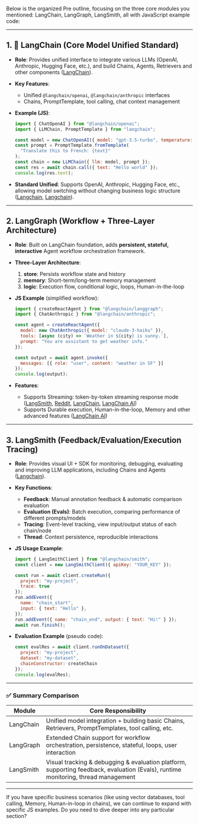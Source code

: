 Below is the organized Pre outline, focusing on the three core modules you mentioned: LangChain, LangGraph, LangSmith, all with JavaScript example code:

---

## 1. 🦜 LangChain (Core Model Unified Standard)

* **Role**: Provides unified interface to integrate various LLMs (OpenAI, Anthropic, Hugging Face, etc.), and build Chains, Agents, Retrievers and other components ([LangChain][1]).

* **Key Features**:

  * Unified `@langchain/openai`, `@langchain/anthropic` interfaces
  * Chains, PromptTemplate, tool calling, chat context management

* **Example (JS)**:

  ```js
  import { ChatOpenAI } from "@langchain/openai";
  import { LLMChain, PromptTemplate } from "langchain";

  const model = new ChatOpenAI({ model: "gpt-3.5-turbo", temperature: 0 });
  const prompt = PromptTemplate.fromTemplate(
    "Translate this to French: {text}"
  );
  const chain = new LLMChain({ llm: model, prompt });
  const res = await chain.call({ text: "Hello world" });
  console.log(res.text);
  ```

* **Standard Unified**: Supports OpenAI, Anthropic, Hugging Face, etc., allowing model switching without changing business logic structure ([Langchain][2], [Langchain][3]).

---

## 2. LangGraph (Workflow + Three-Layer Architecture)

* **Role**: Built on LangChain foundation, adds **persistent, stateful, interactive** Agent workflow orchestration framework.

* **Three-Layer Architecture**:

  1. **store**: Persists workflow state and history
  2. **memory**: Short-term/long-term memory management
  3. **logic**: Execution flow, conditional logic, loops, Human-in-the-loop

* **JS Example** (simplified workflow):

  ```js
  import { createReactAgent } from "@langchain/langgraph";
  import { ChatAnthropic } from "@langchain/anthropic";

  const agent = createReactAgent({
    model: new ChatAnthropic({ model: "claude-3-haiku" }),
    tools: [async (city) => `Weather in ${city} is sunny.`],
    prompt: "You are assistant to get weather info."
  });

  const output = await agent.invoke({
    messages: [{ role: "user", content: "weather in SF" }]
  });
  console.log(output);
  ```

* **Features**:

  * Supports Streaming: token-by-token streaming response mode ([LangSmith][4], [Reddit][5], [LangChain][1], [LangChain AI][6])
  * Supports Durable execution, Human-in-the-loop, Memory and other advanced features ([LangChain AI][7])

---

## 3. LangSmith (Feedback/Evaluation/Execution Tracing)

* **Role**: Provides visual UI + SDK for monitoring, debugging, evaluating and improving LLM applications, including Chains and Agents ([Langchain][2]).

* **Key Functions**:

  * **Feedback**: Manual annotation feedback & automatic comparison evaluation
  * **Evaluation (Evals)**: Batch execution, comparing performance of different prompts/models
  * **Tracing**: Event-level tracking, view input/output status of each chain/node
  * **Thread**: Context persistence, reproducible interactions

* **JS Usage Example**:

  ```js
  import { LangSmithClient } from "@langchain/smith";
  const client = new LangSmithClient({ apiKey: "YOUR_KEY" });

  const run = await client.createRun({
    project: "my-project",
    trace: true
  });
  run.addEvent({
    name: "chain_start",
    input: { text: "Hello" },
  });
  run.addEvent({ name: "chain_end", output: { text: "Hi!" } });
  await run.finish();
  ```

* **Evaluation Example** (pseudo code):

  ```js
  const evalRes = await client.runOnDataset({
    project: "my-project",
    dataset: "my-dataset",
    chainConstructor: createChain
  });
  console.log(evalRes);
  ```

---

### ✅ Summary Comparison

| Module    | Core Responsibility                                                                                    |
| --------- | ------------------------------------------------------------------------------------------------------ |
| LangChain | Unified model integration + building basic Chains, Retrievers, PromptTemplates, tool calling, etc.   |
| LangGraph | Extended Chain support for workflow orchestration, persistence, stateful, loops, user interaction     |
| LangSmith | Visual tracking & debugging & evaluation platform, supporting feedback, evaluation (Evals), runtime monitoring, thread management |

---

If you have specific business scenarios (like using vector databases, tool calling, Memory, Human-in-loop in chains), we can continue to expand with specific JS examples. Do you need to dive deeper into any particular section?

[1]: https://www.langchain.com/langchain?utm_source=chatgpt.com "One interface, integrate any LLM. - LangChain"
[2]: https://js.langchain.com/docs/introduction/?utm_source=chatgpt.com "LangChain.js"
[3]: https://js.langchain.com/docs/how_to/chat_token_usage_tracking/?utm_source=chatgpt.com "How to track token usage - LangChain.js"
[4]: https://langsmith-sdk.readthedocs.io/en/latest/index.html?utm_source=chatgpt.com "0.1.147 — 🦜️🛠️ LangSmith documentation - Read the Docs"
[5]: https://www.reddit.com/r/LangChain/comments/14jweso/langchain_js_vs_python/?utm_source=chatgpt.com "LangChain JS vs Python - Reddit"
[6]: https://langchain-ai.github.io/langgraph/concepts/why-langgraph/?utm_source=chatgpt.com "Learn LangGraph basics - Overview"
[7]: https://langchain-ai.github.io/langgraph/?utm_source=chatgpt.com "LangGraph - GitHub Pages"

